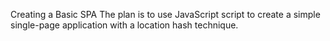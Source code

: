 Creating a Basic SPA
The plan is to use JavaScript script to create a simple single-page application with a location hash technique.